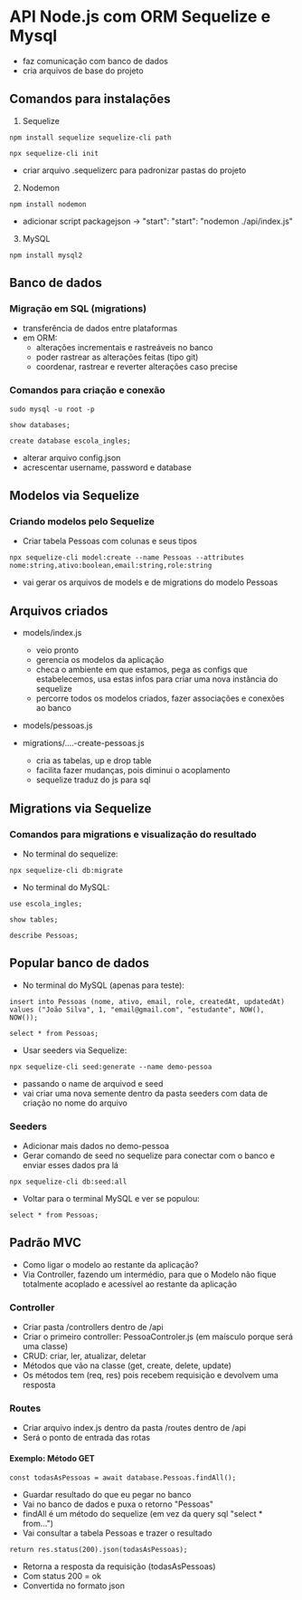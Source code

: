 # API Node.js com ORM Sequelize e Mysql

- faz comunicação com banco de dados
- cria arquivos de base do projeto

## Comandos para instalações

1. Sequelize

`npm install sequelize sequelize-cli path`

`npx sequelize-cli init`

- criar arquivo .sequelizerc para padronizar pastas do projeto

2. Nodemon

`npm install nodemon`

- adicionar script packagejson -> "start": "start": "nodemon ./api/index.js"

3. MySQL

`npm install mysql2`

## Banco de dados

### Migração em SQL (migrations)

- transferência de dados entre plataformas
- em ORM:
    - alterações incrementais e rastreáveis no banco
    - poder rastrear as alterações feitas (tipo git)
    - coordenar, rastrear e reverter alterações caso precise

### Comandos para criação e conexão

`sudo mysql -u root -p`

`show databases;`

`create database escola_ingles;`

- alterar arquivo config.json
- acrescentar username, password e database

## Modelos via Sequelize

### Criando modelos pelo Sequelize

- Criar tabela Pessoas com colunas e seus tipos

`npx sequelize-cli model:create --name Pessoas --attributes nome:string,ativo:boolean,email:string,role:string`

- vai gerar os arquivos de models e de migrations do modelo Pessoas

## Arquivos criados

- models/index.js
    - veio pronto
    - gerencia os modelos da aplicação
    - checa o ambiente em que estamos, pega as configs que estabelecemos, usa estas infos para criar uma nova instância do sequelize
    - percorre todos os modelos criados, fazer associações e conexões ao banco

- models/pessoas.js
- migrations/....-create-pessoas.js
    - cria as tabelas, up e drop table
    - facilita fazer mudanças, pois diminui o acoplamento
    - sequelize traduz do js para sql

## Migrations via Sequelize

### Comandos para migrations e visualização do resultado

- No terminal do sequelize: 

`npx sequelize-cli db:migrate`

- No terminal do MySQL:

`use escola_ingles;`

`show tables;`

`describe Pessoas;`

## Popular banco de dados

- No terminal do MySQL (apenas para teste):

`insert into Pessoas (nome, ativo, email, role, createdAt, updatedAt) values ("João Silva", 1, "email@gmail.com", "estudante", NOW(), NOW());`

`select * from Pessoas;`

- Usar seeders via Sequelize:

`npx sequelize-cli seed:generate --name demo-pessoa`

* passando o name de arquivod e seed
* vai criar uma nova semente dentro da pasta seeders com data de criação no nome do arquivo

### Seeders

- Adicionar mais dados no demo-pessoa
- Gerar comando de seed no sequelize para conectar com o banco e enviar esses dados pra lá

`npx sequelize-cli db:seed:all`

- Voltar para o terminal MySQL e ver se populou:

`select * from Pessoas;`

## Padrão MVC

- Como ligar o modelo ao restante da aplicação?
- Via Controller, fazendo um intermédio, para que o Modelo não fique totalmente acoplado e acessível ao restante da aplicação

### Controller

- Criar pasta /controllers dentro de /api
- Criar o primeiro controller: PessoaControler.js (em maísculo porque será uma classe)
- CRUD: criar, ler, atualizar, deletar
- Métodos que vão na classe (get, create, delete, update)
- Os métodos tem (req, res) pois recebem requisição e devolvem uma resposta

### Routes

- Criar arquivo index.js dentro da pasta /routes dentro de /api
- Será o ponto de entrada das rotas

#### Exemplo: Método GET 

`const todasAsPessoas = await database.Pessoas.findAll();`

- Guardar resultado do que eu pegar no banco
- Vai no banco de dados e puxa o retorno "Pessoas"
- findAll é um método do sequelize (em vez da query sql "select * from...")
- Vai consultar a tabela Pessoas e trazer o resultado

`return res.status(200).json(todasAsPessoas);`

- Retorna a resposta da requisição (todasAsPessoas)
- Com status 200 = ok
- Convertida no formato json

